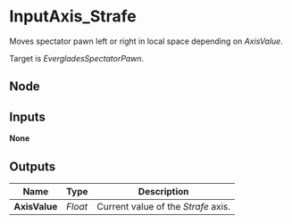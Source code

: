 # InputAxis_Strafe
Moves spectator pawn left or right in local space depending on *AxisValue*.  

Target is *EvergladesSpectatorPawn*.  

## Node

## Inputs
**None**

## Outputs
|Name           |Type   |Description                            |
|---------------|-------|---------------------------------------|
|**AxisValue**  |*Float*|Current value of the *Strafe* axis.    |